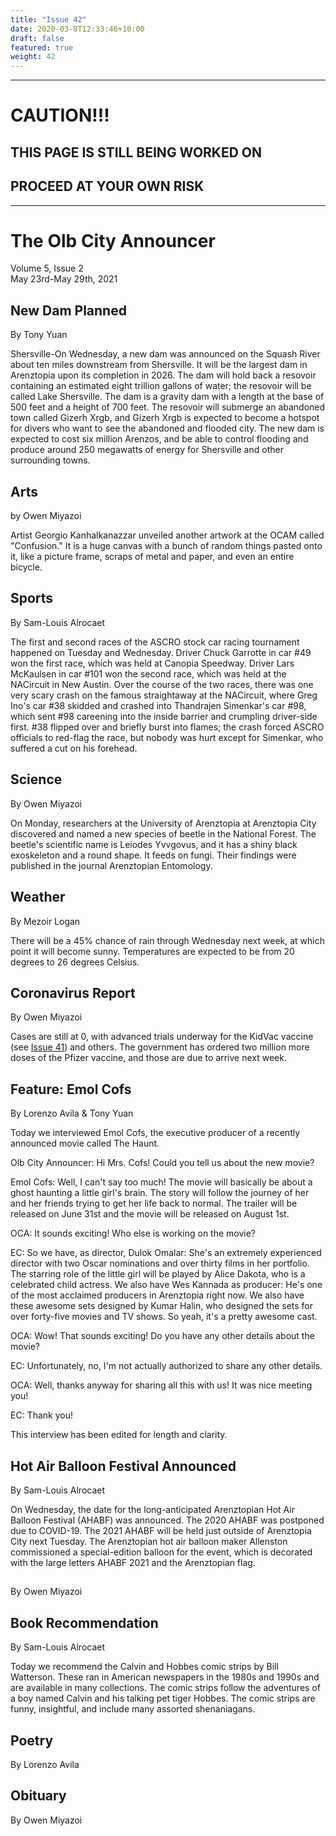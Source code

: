 ```yaml
---
title: "Issue 42"
date: 2020-03-8T12:33:46+10:00
draft: false
featured: true
weight: 42
---
```


------------------------
# CAUTION!!!    
## THIS PAGE IS STILL BEING WORKED ON    
## PROCEED AT YOUR OWN RISK    
------------------------

# The Olb City Announcer    
Volume 5, Issue 2   
May 23rd-May 29th, 2021    

## New Dam Planned
By Tony Yuan

Shersville-On Wednesday, a new dam was announced on the Squash River about ten miles downstream from Shersville. It will be the largest dam in Arenztopia upon its completion in 2026. The dam will hold back a resovoir containing an estimated eight trillion gallons of water; the resovoir will be called Lake Shersville. The dam is a gravity dam with a length at the base of 500 feet and a height of 700 feet. The resovoir will submerge an abandoned town called Gizerh Xrgb, and Gizerh Xrgb is expected to become a hotspot for divers who want to see the abandoned and flooded city. The new dam is expected to cost six million Arenzos, and be able to control flooding and produce around 250 megawatts of energy for Shersville and other surrounding towns.

## Arts
by Owen Miyazoi

Artist Georgio Kanhalkanazzar unveiled another artwork at the OCAM called "Confusion." It is a huge canvas with a bunch of random things pasted onto it, like a picture frame, scraps of metal and paper, and even an entire bicycle.

## Sports
By Sam-Louis Alrocaet

The first and second races of the ASCRO stock car racing tournament happened on Tuesday and Wednesday. Driver Chuck Garrotte in car #49 won the first race, which was held at Canopia Speedway. Driver Lars McKaulsen in car #101 won the second race, which was held at the NACircuit in New Austin. Over the course of the two races, there was one very scary crash on the famous straightaway at the NACircuit, where Greg Ino's car #38 skidded and crashed into Thandrajen Simenkar's car #98, which sent #98 careening into the inside barrier and crumpling driver-side first. #38 flipped over and briefly burst into flames; the crash forced ASCRO officials to red-flag the race, but nobody was hurt except for Simenkar, who suffered a cut on his forehead.

## Science
By Owen Miyazoi

On Monday, researchers at the University of Arenztopia at Arenztopia City discovered and named a new species of beetle in the National Forest. The beetle's scientific name is Leiodes Yvvgovus, and it has a shiny black exoskeleton and a round shape. It feeds on fungi. Their findings were published in the journal Arenztopian Entomology.

## Weather
By Mezoir Logan

There will be a 45% chance of rain through Wednesday next week, at which point it will become sunny. Temperatures are expected to be from 20 degrees to 26 degrees Celsius.

## Coronavirus Report
By Owen Miyazoi    

Cases are still at 0, with advanced trials underway for the KidVac vaccine (see [Issue 41](https://www.arenztopia.com/news/issue-41/)) and others. The government has ordered two million more doses of the Pfizer vaccine, and those are due to arrive next week.

## Feature: Emol Cofs
By Lorenzo Avila & Tony Yuan

Today we interviewed Emol Cofs, the executive producer of a recently announced movie called The Haunt.

Olb City Announcer: Hi Mrs. Cofs! Could you tell us about the new movie?

Emol Cofs: Well, I can't say too much! The movie will basically be about a ghost haunting a little girl's brain. The story will follow the journey of her and her friends trying to get her life back to normal. The trailer will be released on June 31st and the movie will be released on August 1st.

OCA: It sounds exciting! Who else is working on the movie? 

EC: So we have, as director, Dulok Omalar: She's an extremely experienced director with two Oscar nominations and over thirty films in her portfolio. The starring role of the little girl will be played by Alice Dakota, who is a celebrated child actress. We also have Wes Kannada as producer: He's one of the most acclaimed producers in Arenztopia right now. We also have these awesome sets designed by Kumar Halin, who designed the sets for over forty-five movies and TV shows. So yeah, it's a pretty awesome cast.

OCA: Wow! That sounds exciting! Do you have any other details about the movie?

EC: Unfortunately, no, I'm not actually authorized to share any other details.

OCA: Well, thanks anyway for sharing all this with us! It was nice meeting you!

EC: Thank you! 

This interview has been edited for length and clarity.

## Hot Air Balloon Festival Announced
By Sam-Louis Alrocaet

On Wednesday, the date for the long-anticipated Arenztopian Hot Air Balloon Festival (AHABF) was announced. The 2020 AHABF was postponed due to COVID-19. The 2021 AHABF will be held just outside of Arenztopia City next Tuesday. The Arenztopian hot air balloon maker Allenston commissioned a special-edition balloon for the event, which is decorated with the large letters AHABF 2021 and the Arenztopian flag.

## 
By Owen Miyazoi



## Book Recommendation
By Sam-Louis Alrocaet

Today we recommend the Calvin and Hobbes comic strips by Bill Watterson. These ran in American newspapers in the 1980s and 1990s and are available in many collections. The comic strips follow the adventures of a boy named Calvin and his talking pet tiger Hobbes. The comic strips are funny, insightful, and include many assorted shenaniagans.

## Poetry
By Lorenzo Avila



## Obituary
By Owen Miyazoi

